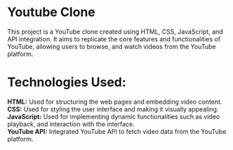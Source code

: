 # Youtube Clone
This project is a YouTube clone created using HTML, CSS, JavaScript, and API integration. It aims to replicate the core features and functionalities of YouTube, allowing users to browse, and watch videos from the YouTube platform. <br>

# Technologies Used:
**HTML:** Used for structuring the web pages and embedding video content. <br>
**CSS:** Used for styling the user interface and making it visually appealing. <br>
**JavaScript:** Used for implementing dynamic functionalities such as video playback, and interaction with the interface. <br>
**YouTube API:** Integrated YouTube API to fetch video data from the YouTube platform.
